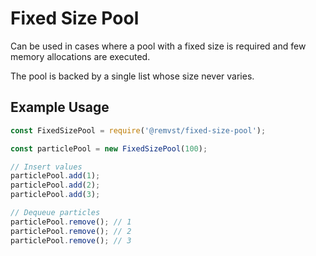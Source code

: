 # Fixed Size Pool

Can be used in cases where a pool with a fixed size is required and few memory allocations are executed.

The pool is backed by a single list whose size never varies.

## Example Usage

```javascript
const FixedSizePool = require('@remvst/fixed-size-pool');

const particlePool = new FixedSizePool(100);

// Insert values
particlePool.add(1);
particlePool.add(2);
particlePool.add(3);

// Dequeue particles
particlePool.remove(); // 1
particlePool.remove(); // 2
particlePool.remove(); // 3
```
